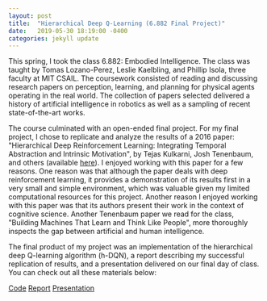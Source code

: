 ```yaml
---
layout: post
title:  "Hierarchical Deep Q-Learning (6.882 Final Project)"
date:   2019-05-30 18:19:00 -0400
categories: jekyll update
---
```


This spring, I took the class 6.882: Embodied Intelligence. The class was taught by Tomas Lozano-Perez, Leslie Kaelbling, and Phillip Isola, three faculty at MIT CSAIL. The coursework consisted of reading and discussing research papers on perception, learning, and planning for physical agents operating in the real world. The collection of papers selected delivered a history of artificial intelligence in robotics as well as a sampling of recent state-of-the-art works.

The course culminated with an open-ended final project. For my final project, I chose to replicate and analyze the results of a 2016 paper: "Hierarchical Deep Reinforcement Learning: Integrating Temporal Abstraction and Intrinsic Motivation", by Tejas Kulkarni, Josh Tenenbaum, and others (available [here](https://arxiv.org/abs/1604.06057)). I enjoyed working with this paper for a few reasons. One reason was that although the paper deals with deep reinforcement learning, it provides a demonstration of its results first in a very small and simple environment, which was valuable given my limited computational resources for this project. Another reason I enjoyed working with this paper was that its authors present their work in the context of cognitive science. Another Tenenbaum paper we read for the class, "Building Machines That Learn and Think Like People", more thoroughly inspects the gap between artificial and human intelligence.

The final product of my project was an implementation of the hierarchical deep Q-learning algorithm (h-DQN), a report describing my successful replication of results, and a presentation delivered on our final day of class. You can check out all these materials below:

[Code](https://github.com/gmargo11/hDQN "Code") [Report](https://github.com/gmargo11/hDQN/blob/master/paper.pdf "Report") [Presentation](https://github.com/gmargo11/hDQN/blob/master/presentation.pdf "Presentation")